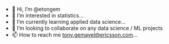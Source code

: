- 👋 Hi, I’m @etongem
- 👀 I’m interested in statistics...
- 🌱 I’m currently learning applied data science...
- 💞️ I’m looking to collaborate on any data science / ML projects
- 📫 How to reach me tony.gemayel@ericsson.com...

<!---
etongem/etongem is a ✨ special ✨ repository because its `README.md` (this file) appears on your GitHub profile.
You can click the Preview link to take a look at your changes.
--->
